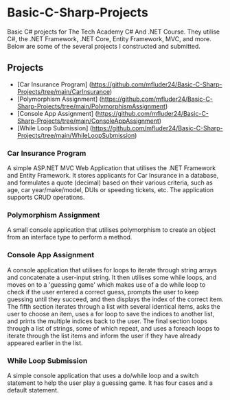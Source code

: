 # Basic-C-Sharp-Projects
Basic C# projects for The Tech Academy C# And .NET Course. They utilise C#, the .NET Framework, .NET Core, Entity Framework, MVC, and more. Below are some of the several projects I constructed and submitted.

## Projects
- [Car Insurance Program] (https://github.com/mfluder24/Basic-C-Sharp-Projects/tree/main/CarInsurance)
- [Polymorphism Assignment] (https://github.com/mfluder24/Basic-C-Sharp-Projects/tree/main/PolymorphismAssignment)
- [Console App Assignment] (https://github.com/mfluder24/Basic-C-Sharp-Projects/tree/main/ConsoleAppAssignment)
- [While Loop Submission] (https://github.com/mfluder24/Basic-C-Sharp-Projects/tree/main/WhileLoopSubmission)

### Car Insurance Program
A simple ASP.NET MVC Web Application that utilises the .NET Framework and Entity Framework. It stores applicants for Car Insurance in a database, and formulates a quote (decimal) based on their various criteria, such as age, car year/make/model, DUIs or speeding tickets, etc. The application supports CRUD operations. 

### Polymorphism Assignment
A small console application that utilises polymorphism to create an object from an interface type to perform a method.

### Console App Assignment
A console application that utilises for loops to iterate through string arrays and concatenate a user-input string. It then utilises some while loops, and moves on to a 'guessing game' which makes use of a do while loop to check if the user entered a correct guess, prompts the user to keep guessing until they succeed, and then displays the index of the correct item. The fifth section iterates through a list with several identical items, asks the user to choose an item, uses a for loop to save the indices to another list, and prints the multiple indices back to the user. The final section loops through a list of strings, some of which repeat, and uses a foreach loops to iterate through the list items and inform the user if they have already appeared earlier in the list.

### While Loop Submission
A simple console application that uses a do/while loop and a switch statement to help the user play a guessing game. It has four cases and a default statement.
